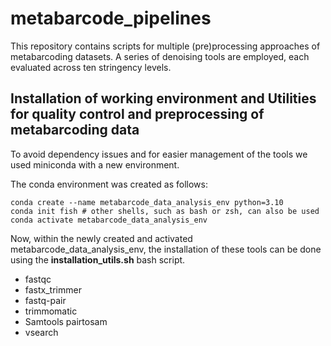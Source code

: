 # metabarcode_pipelines
This repository contains scripts for multiple (pre)processing approaches of metabarcoding datasets. 
A series of denoising tools are employed, each evaluated across ten stringency levels.

## Installation of working environment and Utilities for quality control and preprocessing of metabarcoding data
To avoid dependency issues and for easier management of the tools we used miniconda with a new environment.

The conda environment was created as follows:

```
conda create --name metabarcode_data_analysis_env python=3.10
conda init fish # other shells, such as bash or zsh, can also be used
conda activate metabarcode_data_analysis_env
```

Now, within the newly created and activated metabarcode_data_analysis_env, the installation of these tools can be done using the **installation_utils.sh** bash script. 
- fastqc 
- fastx_trimmer
- fastq-pair
- trimmomatic
- Samtools pairtosam 
- vsearch






